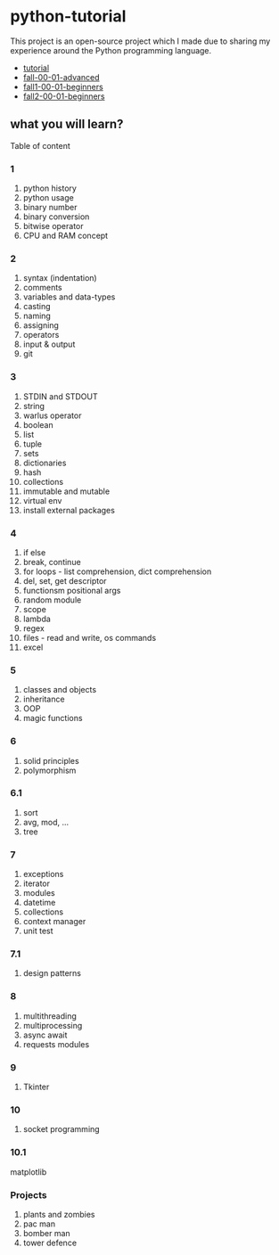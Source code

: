 # python-tutorial

This project is an open-source project which I made due to sharing my experience around the Python programming language.

- [tutorial][1]
- [fall-00-01-advanced][2]
- [fall1-00-01-beginners][3]
- [fall2-00-01-beginners][4]


## what you will learn?

Table of content

### 1

1. python history
2. python usage
3. binary number
4. binary conversion
5. bitwise operator
6. CPU and RAM concept

### 2

1. syntax (indentation)
2. comments
3. variables and data-types
4. casting
5. naming
6. assigning
7. operators
8. input & output
9. git

### 3

1. STDIN and STDOUT
2. string
3. warlus operator
4. boolean
5. list
6. tuple
7. sets
8. dictionaries
9. hash
10. collections
11. immutable and mutable
12. virtual env
13. install external packages

### 4

1. if else
2. break, continue
3. for loops - list comprehension, dict comprehension
4. del, set, get descriptor
5. functionsm positional args
6. random module
7. scope
8. lambda
9. regex
10. files - read and write, os commands
11. excel

### 5

1. classes and objects
2. inheritance
3. OOP
4. magic functions

### 6

1. solid principles
2. polymorphism

### 6.1

1. sort
2. avg, mod, ...
3. tree

### 7

1. exceptions
2. iterator
3. modules
4. datetime
5. collections
6. context manager
7. unit test

### 7.1

1. design patterns

### 8

1. multithreading
2. multiprocessing
3. async await
4. requests modules

### 9

1. Tkinter

### 10

1. socket programming

### 10.1

matplotlib

### Projects

1. plants and zombies
2. pac man
3. bomber man
4. tower defence


[1]: https://github.com/mohammadmasoumi/python-tutorial/tree/main/tutorials
[2]: https://github.com/mohammadmasoumi/python-tutorial/tree/main/fall-00-01-advanced
[3]: https://github.com/mohammadmasoumi/python-tutorial/tree/main/beginners/fall1-00-01
[4]: https://github.com/mohammadmasoumi/python-tutorial/tree/main/beginners/fall2-00-01
